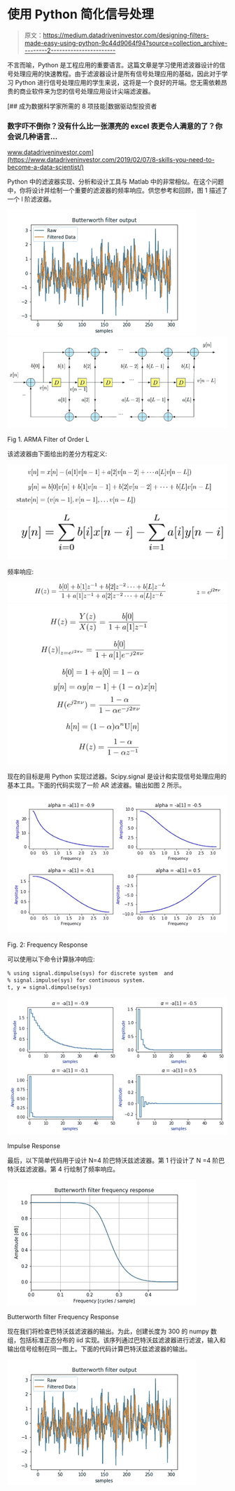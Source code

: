 # 使用 Python 简化信号处理

> 原文：<https://medium.datadriveninvestor.com/designing-filters-made-easy-using-python-9c44d9064f94?source=collection_archive---------2----------------------->

不言而喻，Python 是工程应用的重要语言。这篇文章是学习使用滤波器设计的信号处理应用的快速教程。由于滤波器设计是所有信号处理应用的基础，因此对于学习 Python 进行信号处理应用的学生来说，这将是一个良好的开端。您无需依赖昂贵的商业软件来为您的信号处理应用设计尖端滤波器。

[](https://www.datadriveninvestor.com/2019/02/07/8-skills-you-need-to-become-a-data-scientist/) [## 成为数据科学家所需的 8 项技能|数据驱动型投资者

### 数字吓不倒你？没有什么比一张漂亮的 excel 表更令人满意的了？你会说几种语言…

www.datadriveninvestor.com](https://www.datadriveninvestor.com/2019/02/07/8-skills-you-need-to-become-a-data-scientist/) 

Python 中的滤波器实现、分析和设计工具与 Matlab 中的非常相似。在这个问题中，你将设计并绘制一个重要的滤波器的频率响应。供您参考和回顾，图 1 描述了一个 l 阶滤波器。

![](img/df5fbee091b7b86b740285ab26a7c1a4.png)![](img/636d51d4e8f145e011f7039b39caf276.png)

Fig 1\. ARMA Filter of Order L

该滤波器由下面给出的差分方程定义:

![](img/98cbd3e47234067ea110bcf00bb42dcc.png)![](img/e28b4790c3e63e3a411d3bdcbf2a4696.png)

频率响应:

![](img/d6303deecbed28a78b33e6fa76468157.png)![](img/6afb2efea2fa36f22f5ab92b3aea3689.png)

现在的目标是用 Python 实现过滤器。Scipy.signal 是设计和实现信号处理应用的基本工具。下面的代码实现了一阶 AR 滤波器。输出如图 2 所示。

![](img/6035291fdb35227887f21f521032c0f9.png)

Fig. 2: Frequency Response

可以使用以下命令计算脉冲响应:

```
% using signal.dimpulse(sys) for discrete system  and 
% signal.impulse(sys) for continuous system.
t, y = signal.dimpulse(sys)
```

![](img/aa22a74404314ccba7bd0ccddd514c4e.png)

Impulse Response

最后，以下简单代码用于设计 N=4 阶巴特沃兹滤波器。第 1 行设计了 N =4 阶巴特沃兹滤波器。第 4 行绘制了频率响应。

![](img/9523681c84dab8fdf6297fbb22db5dbe.png)

Butterworth filter Frequency Response

现在我们将检查巴特沃兹滤波器的输出。为此，创建长度为 300 的 numpy 数组，包括标准正态分布的 iid 实现。该序列通过巴特沃兹滤波器进行滤波，输入和输出信号绘制在同一图上。下面的代码计算巴特沃兹滤波器的输出。

![](img/df5fbee091b7b86b740285ab26a7c1a4.png)